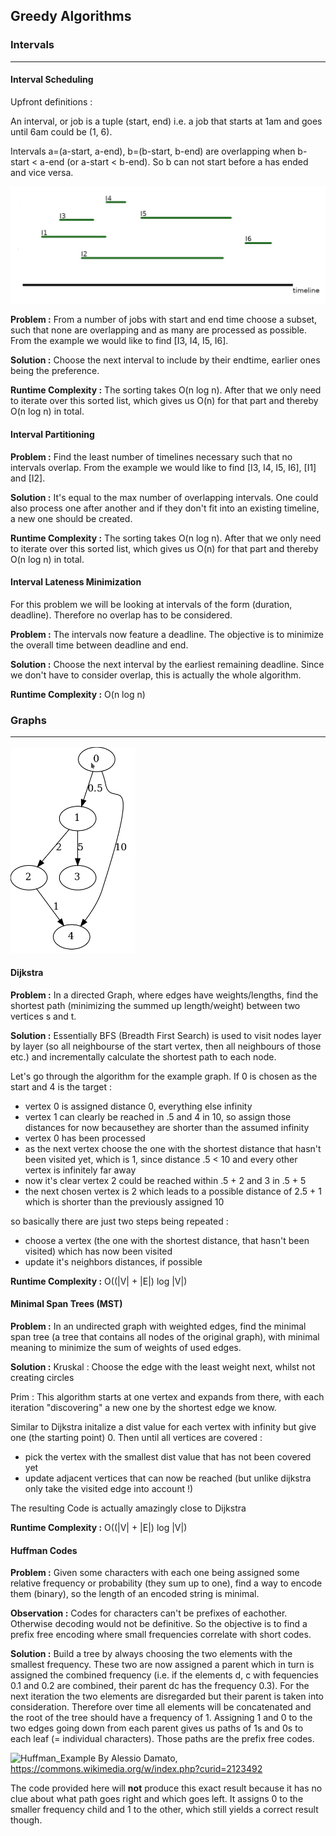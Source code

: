 ## Greedy Algorithms

### Intervals <hr />

#### Interval Scheduling

Upfront definitions :

An interval, or job is a tuple (start, end) i.e. a job that starts at 1am and goes until 6am could be (1, 6).

Intervals a=(a-start, a-end), b=(b-start, b-end) are overlapping when b-start < a-end (or a-start < b-end). So b can not start before a has ended and vice versa.

![Interval Example](./.resources/Interval_example.jpg "Interval Example")

**Problem :**
From a number of jobs with start and end time choose a subset, such that none are 
overlapping and as many are processed as possible.
From the example we would like to find [I3, I4, I5, I6].

**Solution :**
Choose the next interval to include by their endtime, earlier ones being the preference.
 
**Runtime Complexity :**
The sorting takes O(n log n). After that we only need to iterate over this sorted list, which gives us O(n) for that part and thereby O(n log n) in total.

#### Interval Partitioning

**Problem :**
Find the least number of timelines necessary such that no intervals overlap.
From the example we would like to find [I3, I4, I5, I6], [I1] and [I2].

**Solution :**
It's equal to the max number of overlapping intervals.
One could also process one after another and if they don't fit into an existing timeline, 
a new one should be created. 

**Runtime Complexity :**
The sorting takes O(n log n). After that we only need to iterate over this sorted list, which gives us O(n) for that part and thereby O(n log n) in total.

#### Interval Lateness Minimization

For this problem we will be looking at intervals of the form (duration, deadline). Therefore no overlap has to be considered.

**Problem :**
The intervals now feature a deadline. The objective is to minimize the overall time 
between deadline and end.

**Solution :**
Choose the next interval by the earliest remaining deadline.
Since we don't have to consider overlap, this is actually the whole algorithm.

**Runtime Complexity :**
O(n log n)

### Graphs <hr />

<img src="./.resources/Directed_Graph_example.png" alt="Directed Graph" style="width:200px;"/>

#### Dijkstra

**Problem :**
In a directed Graph, where edges have weights/lengths, find the shortest path 
(minimizing the summed up length/weight) between two vertices s and t.

**Solution :**
Essentially BFS (Breadth First Search) is used to visit nodes layer by layer 
(so all neighbourse of the start vertex, then all neighbours of those etc.) and incrementally calculate the shortest path to each node.

Let's go through the algorithm for the example graph.
If 0 is chosen as the start and 4 is the target :
- vertex 0 is assigned distance 0, everything else infinity
- vertex 1 can clearly be reached in .5 and 4 in 10, so assign those distances for now becausethey are shorter than the assumed infinity
- vertex 0 has been processed
- as the next vertex choose the one with the shortest distance that hasn't been visited yet, which is 1, since distance .5 < 10 and every other vertex is infinitely far away
- now it's clear vertex 2 could be reached within .5 + 2 and 3 in .5 + 5
- the next chosen vertex is 2 which leads to a possible distance of 2.5 + 1 which is shorter than the previously assigned 10

so basically there are just two steps being repeated :
- choose a vertex (the one with the shortest distance, that hasn't been visited) which has now been visited
- update it's neighbors distances, if possible

**Runtime Complexity :**
O((|V| + |E|) log |V|)

#### Minimal Span Trees (MST)

**Problem :**
In an undirected graph with weighted edges, find the minimal span tree 
(a tree that contains all nodes of the original graph), with minimal 
meaning to minimize the sum of weights of used edges.

**Solution :**
Kruskal :
Choose the edge with the least weight next, whilst not creating circles

Prim :
This algorithm starts at one vertex and expands from there, with each iteration "discovering" a new one by the shortest edge we know.

Similar to Dijkstra initalize a dist value for each vertex with infinity but give one (the starting point) 0. Then until all vertices are covered :
- pick the vertex with the smallest dist value that has not been covered yet
- update adjacent vertices that can now be reached (but unlike dijkstra only take the visited edge into account !)

The resulting Code is actually amazingly close to Dijkstra

**Runtime Complexity :**
O((|V| + |E|) log |V|)

#### Huffman Codes

**Problem :**
Given some characters with each one being assigned some relative frequency or 
probability (they sum up to one), find a way to encode them (binary), 
so the length of an encoded string is minimal.

**Observation :**
Codes for characters can't be prefixes of eachother. Otherwise decoding would not be definitive.
So the objective is to find a prefix free encoding where small frequencies correlate with
short codes.

**Solution :**
Build a tree by always choosing the two elements with the smallest frequency.
These two are now assigned a parent which in turn is assigned the combined frequency (i.e. if the elements d, c with fequencies 0.1 and 0.2 are combined, their parent dc has the frequency 0.3).
For the next iteration the two elements are disregarded but their parent is taken into consideration.
Therefore over time all elements will be concatenated and the root of the tree should have a frequency of 1.
Assigning 1 and 0 to the two edges going down from each parent gives us paths of 1s and 0s to each leaf (= individual characters). Those paths are the prefix free codes.

![Huffman_Example](https://upload.wikimedia.org/wikipedia/commons/7/74/Huffman_coding_example.svg)
By Alessio Damato, https://commons.wikimedia.org/w/index.php?curid=2123492

The code provided here will **not** produce this exact result because it has no clue about what path goes right and which goes left. It assigns 0 to the smaller frequency child and 1 to the other, which still yields a correct result though.
